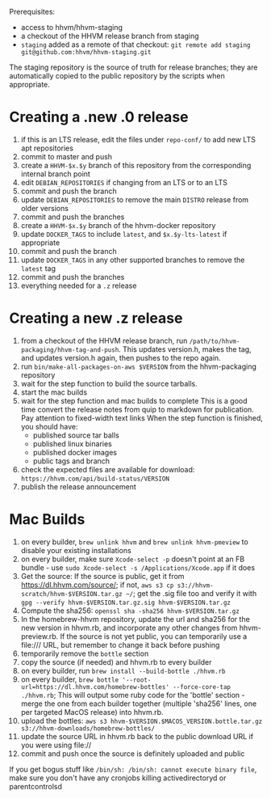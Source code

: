 Prerequisites:
- access to hhvm/hhvm-staging
- a checkout of the HHVM release branch from staging
- `staging` added as a remote of that checkout:
  `git remote add staging git@github.com:hhvm/hhvm-staging.git`

The staging repository is the source of truth for release branches; they are
automatically copied to the public repository by the scripts when appropriate.

Creating a .new .0 release
==========================

1. if this is an LTS release, edit the files under `repo-conf/` to add new LTS apt repositories
1. commit to master and push
1. create a `HHVM-$x.$y` branch of this repository from the corresponding internal branch point
1. edit `DEBIAN_REPOSITORIES` if changing from an LTS or to an LTS
1. commit and push the branch
1. update `DEBIAN_REPOSITORIES` to remove the main `DISTRO` release from older versions
1. commit and push the branches
1. create a `HHVM-$x.$y` branch of the hhvm-docker repository
1. update `DOCKER_TAGS` to include `latest`, and `$x.$y-lts-latest` if appropriate
1. commit and push the branch
1. update `DOCKER_TAGS` in any other supported branches to remove the `latest` tag
1. commit and push the branches
1. everything needed for a `.z` release


Creating a new .z release
=========================

1. from a checkout of the HHVM release branch, run
  `/path/to/hhvm-packaging/hhvm-tag-and-push`. This updates version.h, makes the tag, and updates
  version.h again, then pushes to the repo again.
1. run `bin/make-all-packages-on-aws $VERSION` from the hhvm-packaging repository
1. wait for the step function to build the source tarballs.
1. start the mac builds
1. wait for the step function and mac builds to complete
    This is a good time convert the release notes from quip to markdown for publication. Pay attention to fixed-width text links
    When the step function is finished, you should have:
      - published source tar balls
      - published linux binaries
      - published docker images
      - public tags and branch
1. check the expected files are available for download:
   `https://hhvm.com/api/build-status/VERSION`
1. publish the release announcement


Mac Builds
========

1. on every builder, `brew unlink hhvm` and `brew unlink hhvm-pmeview` to disable your existing installations
2. on every builder, make sure `Xcode-select -p` doesn't point at an FB bundle - use `sudo Xcode-select -s /Applications/Xcode.app` if it does
3. Get the source:
  If the source is public, get it from https://dl.hhvm.com/source/; if not, `aws s3 cp s3://hhvm-scratch/hhvm-$VERSION.tar.gz ~/`; get the .sig file too and verify it with `gpg --verify hhvm-$VERSION.tar.gz.sig hhvm-$VERSION.tar.gz`
4. Compute the sha256: `openssl sha -sha256 hhvm-$VERSION.tar.gz`
5. In the homebrew-hhvm repository, update the url and sha256 for the new version in hhvm.rb, and incorporate any other changes from hhvm-preview.rb. If the source is not yet public, you can temporarily use a file:/// URL, but remember to change it back before pushing
6. temporarily remove the `bottle` section
7. copy the source (if needed) and hhvm.rb to every builder
8. on every builder, run `brew install --build-bottle ./hhvm.rb`
9. on every builder, `brew bottle '--root-url=https://dl.hhvm.com/homebrew-bottles' --force-core-tap ./hhvm.rb`; This will output some ruby code for the 'bottle' section - merge the one from each builder together (multiple 'sha256' lines, one per targeted MacOS release) into hhvm.rb.
10. upload the bottles: `aws s3 hhvm-$VERSION.$MACOS_VERSION.bottle.tar.gz s3://hhvm-downloads/homebrew-bottles/`
11. update the source URL in hhvm.rb back to the public download URL if you were using file://
12. commit and push once the source is definitely uploaded and public

If you get bogus stuff like `/bin/sh: /bin/sh: cannot execute binary file`, make sure you don't have any cronjobs killing activedirectoryd or parentcontrolsd
